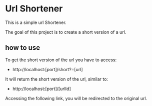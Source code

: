 # Url Shortener

This is a simple url Shortener.

The goal of this project is to create a short version of a url.


## how to use

To get the short version of the url you have to access:

* http://localhost:[port]/short?=[url]

It will return the short version of the url, similar to:

* http://localhost:[port]/[urlId]

Accessing the following link, you will be redirected to the original url.


